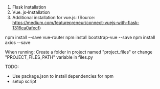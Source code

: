 1. Flask Installation
2. Vue. js-Installation
3. Additional installation for vue.js: (Source: https://medium.com/featurepreneur/connect-vuejs-with-flask-1316ea0afecf)

npm install --save vue-router
npm install bootstrap-vue --save
npm install axios --save


When running: 
Create a folder in project named "project_files" or change "PROJECT_FILES_PATH" variable in files.py



TODO:

- Use package.json to install dependencies for npm
- setup script